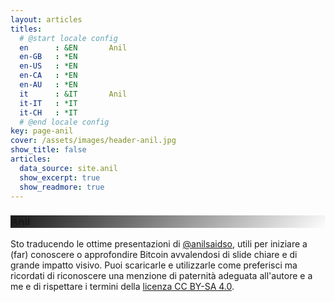 ```yaml
---
layout: articles
titles:
  # @start locale config
  en      : &EN       Anil
  en-GB   : *EN
  en-US   : *EN
  en-CA   : *EN
  en-AU   : *EN
  it      : &IT       Anil
  it-IT   : *IT
  it-CH   : *IT
  # @end locale config
key: page-anil
cover: /assets/images/header-anil.jpg
show_title: false
articles:
  data_source: site.anil
  show_excerpt: true
  show_readmore: true
---
```


<style>
  .hero-loop--linear-gradient {
    background-image: linear-gradient(135deg, rgba(0, 0, 0, .9), rgba(255, 255, 255, 0)), url("https://raw.githubusercontent.com/loop-btc/loop-btc.github.io/master/assets/images/header-anil.jpg");
  }
</style>

<div class="hero hero--dark hero-loop--linear-gradient my-4">
  <div class="hero__content">
    <h3>Anil</h3>
  </div>
</div>

Sto traducendo le ottime presentazioni di <a href="https://twitter.com/anilsaidso">@anilsaidso</a>, utili per iniziare a (far) conoscere o approfondire Bitcoin avvalendosi di slide chiare e di grande impatto visivo. Puoi scaricarle e utilizzarle come preferisci ma ricordati di riconoscere una menzione di paternità adeguata all'autore e a me e di rispettare i termini della <a rel="license" href="https://creativecommons.org/licenses/by-sa/4.0/deed.it">licenza CC BY-SA 4.0</a>.
